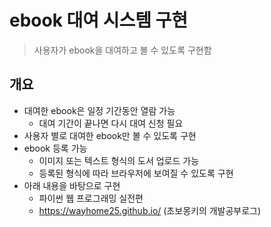 # ebook 대여 시스템 구현
> 사용자가 ebook을 대여하고 볼 수 있도록 구현함

## 개요
- 대여한 ebook은 일정 기간동안 열람 가능
  - 대여 기간이 끝나면 다시 대여 신청 필요
- 사용자 별로 대여한 ebook만 볼 수 있도록 구현
- ebook 등록 가능
  - 이미지 또는 텍스트 형식의 도서 업로드 가능
  - 등록된 형식에 따라 브라우저에 보여질 수 있도록 구현
- 아래 내용을 바탕으로 구현
  - 파이썬 웹 프로그래밍 실전편
  - https://wayhome25.github.io/ (초보몽키의 개발공부로그)